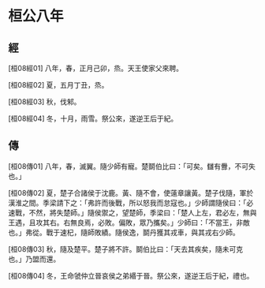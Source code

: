 # 桓公八年

## 經 <a name="02Huan08Jing"></a>

<a name="02Huan08Jing01">[桓08經01]</a> 八年，春，正月己卯，烝。天王使家父來聘。

<a name="02Huan08Jing02">[桓08經02]</a> 夏，五月丁丑，烝。

<a name="02Huan08Jing03">[桓08經03]</a> 秋，伐邾。

<a name="02Huan08Jing04">[桓08經04]</a> 冬，十月，雨雪。祭公來，遂逆王后于紀。

## 傳 <a name="02Huan08Zhuan"></a>

<a name="02Huan08Zhuan01">[桓08傳01]</a> 八年，春，滅翼。隨少師有寵。楚鬬伯比曰：「可矣。讎有釁，不可失也。」

<a name="02Huan08Zhuan02">[桓08傳02]</a> 夏，楚子合諸侯于沈鹿。黃、隨不會，使薳章讓黃。楚子伐隨，軍於漢淮之間。季梁請下之：「弗許而後戰，所以怒我而怠寇也。」少師謂隨侯曰：「必速戰，不然，將失楚師。」隨侯禦之，望楚師，季梁曰：「楚人上左，君必左，無與王遇，且攻其右。右無良焉，必敗。偏敗，眾乃攜矣。」少師曰：「不當王，非敵也。」弗從。戰于速杞，隨師敗績。隨侯逸，鬬丹獲其戎車，與其戎右少師。

<a name="02Huan08Zhuan03">[桓08傳03]</a> 秋，隨及楚平。楚子將不許。鬬伯比曰：「天去其疾矣，隨未可克也。」乃盟而還。

<a name="02Huan08Zhuan04">[桓08傳04]</a> 冬，王命虢仲立晉哀侯之弟緡于晉。祭公來，遂逆王后于紀，禮也。

